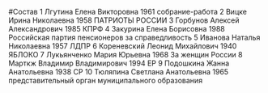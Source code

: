 #Состав
1 Лгутина Елена Викторовна 1961 собрание-работа
2 Вицке Ирина Николаевна 1958 ПАТРИОТЫ РОССИИ
3 Горбунов Алексей Александрович 1985 КПРФ
4 Закурина Елена Борисовна 1988 Российская партия пенсионеров за справедливость
5 Иванова Наталья Николаевна 1957 ЛДПР
6 Кореневский Леонид Михайлович 1940 ЯБЛОКО
7 Лукьянченко Мария Юрьевна 1968 За женщин России
8 Марткж Владимир Владимирович 1994 ЕР
9 Подошкина Жанна Анатольевна 1938 СР
10 Тюляпина Светлана Анатольевна 1965 представительный орган муниципального образования

